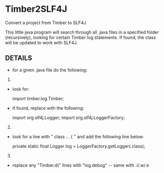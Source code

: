 # Timber2SLF4J

Convert a project from Timber to SLF4J

This little java program will search through all .java files in a specified folder (recursively), looking for certain Timber log statements. If found, the class will be updated to work with SLF4J.

## DETAILS

- for a given .java file do the following:

1)

- look for:

    import timber.log.Timber;

- if found, replace with the following:

    import org.slf4j.Logger;
    import org.slf4j.LoggerFactory;

2)

- look for a line with " class ... { " and add the following line below:

    private static final Logger log = LoggerFactory.getLogger(<filename>.class);


3)

- replace any "Timber.d(" lines with "log.debug" -- same with .i/.w/.e
